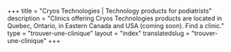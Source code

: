 +++
title = "Cryos Technologies | Technology products for podiatrists"
description = "Clinics offering Cryos Technologies products are located in Quebec, Ontario, in Eastern Canada and USA (coming soon). Find a clinic."
type = "trouver-une-clinique"
layout = "index"
translatedslug = "trouver-une-clinique"
+++
